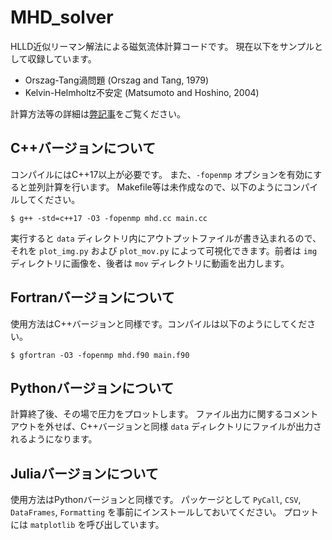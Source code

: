 # MHD_solver

HLLD近似リーマン解法による磁気流体計算コードです。
現在以下をサンプルとして収録しています。

- Orszag-Tang渦問題 (Orszag and Tang, 1979)
- Kelvin-Helmholtz不安定 (Matsumoto and Hoshino, 2004)

計算方法等の詳細は[弊記事](https://qiita.com/ur_kinsk/items/1893602e2ee73060b207)をご覧ください。


## C++バージョンについて
コンパイルにはC++17以上が必要です。
また、`-fopenmp` オプションを有効にすると並列計算を行います。
Makefile等は未作成なので、以下のようにコンパイルしてください。

```
$ g++ -std=c++17 -O3 -fopenmp mhd.cc main.cc
```

実行すると `data` ディレクトリ内にアウトプットファイルが書き込まれるので、それを `plot_img.py` および `plot_mov.py` によって可視化できます。前者は `img` ディレクトリに画像を、後者は `mov` ディレクトリに動画を出力します。

## Fortranバージョンについて
使用方法はC++バージョンと同様です。コンパイルは以下のようにしてください。

```
$ gfortran -O3 -fopenmp mhd.f90 main.f90
```

## Pythonバージョンについて
計算終了後、その場で圧力をプロットします。
ファイル出力に関するコメントアウトを外せば、C++バージョンと同様 `data` ディレクトリにファイルが出力されるようになります。

## Juliaバージョンについて
使用方法はPythonバージョンと同様です。
パッケージとして `PyCall`, `CSV`, `DataFrames`, `Formatting` を事前にインストールしておいてください。
プロットには `matplotlib` を呼び出しています。
